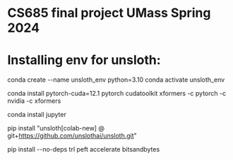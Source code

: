 # CS685 final project UMass Spring 2024

# Installing env for unsloth:

conda create --name unsloth_env python=3.10
conda activate unsloth_env

conda install pytorch-cuda=12.1 pytorch cudatoolkit xformers -c pytorch -c nvidia -c xformers

conda install jupyter

pip install "unsloth[colab-new] @ git+https://github.com/unslothai/unsloth.git"

pip install --no-deps trl peft accelerate bitsandbytes
